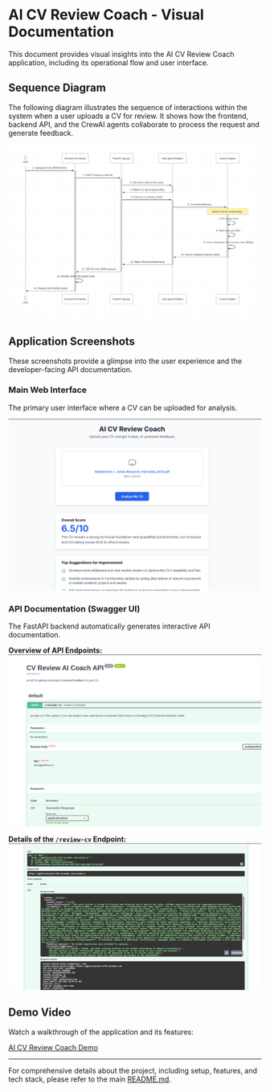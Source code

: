 # AI CV Review Coach - Visual Documentation

This document provides visual insights into the AI CV Review Coach application, including its operational flow and user interface.

## Sequence Diagram

The following diagram illustrates the sequence of interactions within the system when a user uploads a CV for review. It shows how the frontend, backend API, and the CrewAI agents collaborate to process the request and generate feedback.

![CV Review Process Sequence Diagram](sequence_diagram.png)

## Application Screenshots

These screenshots provide a glimpse into the user experience and the developer-facing API documentation.

### Main Web Interface

The primary user interface where a CV can be uploaded for analysis.

![AI CV Review Coach Web Interface](screenshot_web.png)

### API Documentation (Swagger UI)

The FastAPI backend automatically generates interactive API documentation.

**Overview of API Endpoints:**
![API Documentation Overview](screenshot_api.png)

**Details of the `/review-cv` Endpoint:**
![API Documentation for CV Review Endpoint](screenshot_api_2.png)

## Demo Video

Watch a walkthrough of the application and its features:

[AI CV Review Coach Demo](https://www.loom.com/share/17982e1dc1a64bd6b03ae91dfc38e958)

---

For comprehensive details about the project, including setup, features, and tech stack, please refer to the main [README.md](../README.md).
